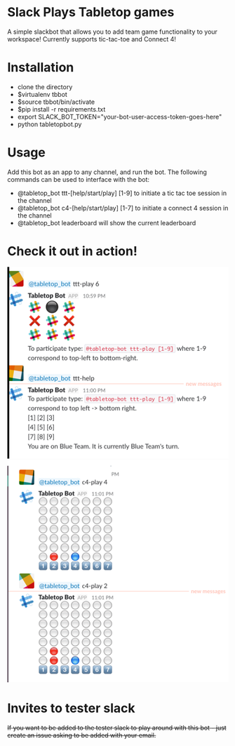 # Slack Plays Tabletop games
A simple slackbot that allows you to add team game functionality to your workspace!
Currently supports tic-tac-toe and Connect 4!

# Installation
- clone the directory
- $virtualenv tbbot
- $source tbbot/bin/activate
- $pip install -r requirements.txt
- export SLACK_BOT_TOKEN="your-bot-user-access-token-goes-here"
- python tabletopbot.py

# Usage
Add this bot as an app to any channel, and run the bot. The following commands can be used to interface with the bot:
- \@tabletop_bot ttt-[help/start/play] [1-9] to initiate a tic tac toe session in the channel
- \@tabletop_bot c4-[help/start/play] [1-7] to initiate a connect 4 session in the channel
- \@tabletop_bot leaderboard will show the current leaderboard

# Check it out in action!
![](img/ttt.png)
![](img/connect4.png)

# Invites to tester slack
~~If you want to be added to the tester slack to play around with this bot - just create an issue asking to be added with your email.~~
